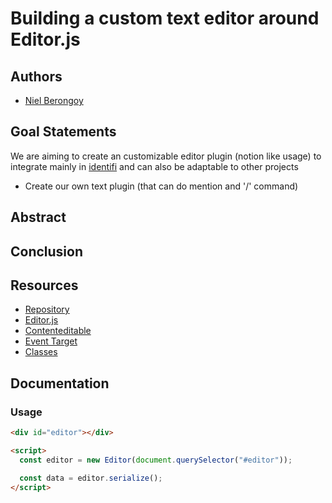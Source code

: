 # Building a custom text editor around Editor.js

## Authors

- [Niel Berongoy](https://app.identifi.com/profile/00a35cf1911edb3eb888abfaad53d3f4)

## Goal Statements

We are aiming to create an customizable editor plugin (notion like usage) to integrate mainly in [identifi](https://app.identifi.com/) and can also be adaptable to other projects

- Create our own text plugin (that can do mention and '/' command)

## Abstract

## Conclusion

## Resources

- [Repository](https://github.com/HighOutputVentures/highoutput-library)
- [Editor.js](https://editorjs.io/base-concepts)
- [Contenteditable](https://developer.mozilla.org/en-US/docs/Web/HTML/Global_attributes/contenteditable)
- [Event Target](https://developer.mozilla.org/en-US/docs/Web/API/EventTarget)
- [Classes](https://developer.mozilla.org/en-US/docs/Web/JavaScript/Reference/Classes)

## Documentation

### Usage

```html
<div id="editor"></div>
```

```html
<script>
  const editor = new Editor(document.querySelector("#editor"));

  const data = editor.serialize();
</script>
```
